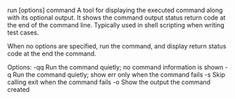 run [options] command
   A tool for displaying the executed command along with its optional
   output. It shows the command output status return code at the end
   of the command line. Typically used in shell scripting when writing
   test cases.

   When no options are specified, run the command, and display return
   status code at the end the command.

   Options:
  	-qq Run the command quietly; no command information is shown
  	-q  Run the command quietly; show err only when the command fails
  	-s  Skip calling exit when the command fails
  	-o  Show the output the command created
